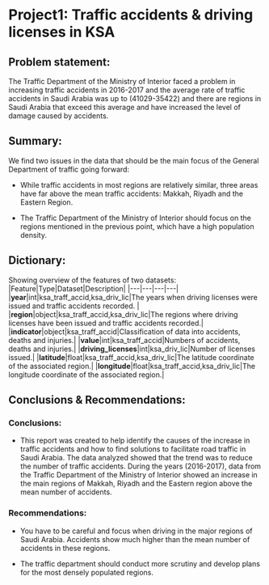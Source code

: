 # Project1: Traffic accidents & driving licenses in KSA
## Problem statement:
The Traffic Department of the Ministry of Interior faced a problem in increasing traffic accidents in 2016-2017 and the average rate of traffic accidents in Saudi Arabia was up to (41029-35422) and there are regions in Saudi Arabia that exceed this average and have increased the level of damage caused by accidents.
## Summary:
We find two issues in the data that should be the main focus of the General Department of traffic going forward:

- While traffic accidents in most regions are relatively similar, three areas have far above the mean traffic accidents: Makkah, Riyadh and the Eastern Region.

- The Traffic Department of the Ministry of Interior should focus on the regions mentioned in the previous point, which have a high population density.
##  Dictionary:
Showing overview of the features of two datasets:
|Feature|Type|Dataset|Description|
|---|---|---|---|
|**year**|int|ksa_traff_accid,ksa_driv_lic|The years when driving licenses were issued and traffic accidents recorded. |
|**region**|object|ksa_traff_accid,ksa_driv_lic|The regions where driving licenses have been issued and traffic accidents recorded.|
|**indicator**|object|ksa_traff_accid|Classification of data into accidents, deaths and injuries.|
|**value**|int|ksa_traff_accid|Numbers of accidents, deaths and injuries.|
|**driving_licenses**|int|ksa_driv_lic|Number of licenses issued.|
|**latitude**|float|ksa_traff_accid,ksa_driv_lic|The latitude coordinate of the associated region.|
|**longitude**|float|ksa_traff_accid,ksa_driv_lic|The longitude coordinate of the associated region.|

## Conclusions & Recommendations:
### Conclusions:
- This report was created to help identify the causes of the increase in traffic accidents and how to find solutions to facilitate road traffic in Saudi Arabia. The data analyzed showed that the trend was to reduce the number of traffic accidents.
 During the years (2016-2017), data from the Traffic Department of the Ministry of Interior showed an increase in the main regions of Makkah, Riyadh and the Eastern region above the mean number of accidents. 

### Recommendations:
- You have to be careful and focus when driving in the major regions of Saudi Arabia. Accidents show much higher than the mean number of accidents in these regions.

- The traffic department should conduct more scrutiny and develop plans for the most densely populated regions.

